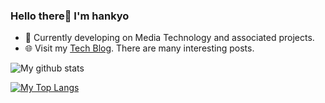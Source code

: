 ### Hello there👋 I'm hankyo
- 🔭 Currently developing on Media Technology and associated projects.
- 🌐 Visit my [Tech Blog](https://hankyojeong.github.io/). There are many interesting posts.

![My github stats](https://github-readme-stats.vercel.app/api?username=hankyojeong)

[![My Top Langs](https://github-readme-stats.vercel.app/api/top-langs/?username=hankyojeong&layout=compact)](https://github.com/hankyojeong/github-readme-stats)
<!--
**hankyojeong/hankyojeong** is a ✨ _special_ ✨ repository because its `README.md` (this file) appears on your GitHub profile.

Here are some ideas to get you started:

- 🔭 I’m currently working on ...
- 🌱 I’m currently learning ...
- 👯 I’m looking to collaborate on ...
- 🤔 I’m looking for help with ...
- 💬 Ask me about ...
- 📫 How to reach me: ...
- 😄 Pronouns: ...
- ⚡ Fun fact: ...
-->

